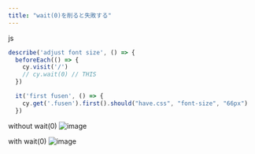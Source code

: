 ```yaml
---
title: "wait(0)を削ると失敗する"
---
```


js

```javascript
describe('adjust font size', () => {
  beforeEach(() => {
    cy.visit('/')
    // cy.wait(0) // THIS
  })

  it('first fusen', () => {
    cy.get('.fusen').first().should("have.css", "font-size", "66px")
  })

```


without wait(0)
![image](https://gyazo.com/2e442aa6fdfa6f0d2e91538058d09b26/thumb/1000)

with wait(0)
![image](https://gyazo.com/fcb7795a50d64eb212a0ac9bf185326e/thumb/1000)


